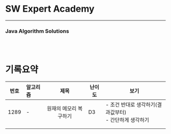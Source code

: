 # SW Expert Academy

----

### Java Algorithm Solutions

<br><br>

# 기록요약


| 번호 | 알고리즘 |          제목          | 난이도 | 보기                                                        |
| ---- | :------- | :--------------------: | ------ | ----------------------------------------------------------- |
| 1289 | -        | 원재의 메모리 복구하기 | D3     | - 조건 반대로 생각하기(결과값부터)<br />- 간단하게 생각하기 |
|      |          |                        |        |                                                             |
|      |          |                        |        |                                                             |

